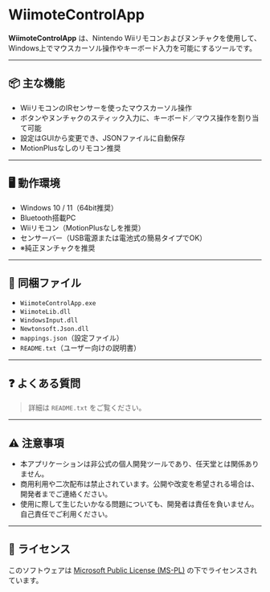 # WiimoteControlApp

**WiimoteControlApp** は、Nintendo Wiiリモコンおよびヌンチャクを使用して、Windows上でマウスカーソル操作やキーボード入力を可能にするツールです。

---

## 📦 主な機能

- WiiリモコンのIRセンサーを使ったマウスカーソル操作
- ボタンやヌンチャクのスティック入力に、キーボード／マウス操作を割り当て可能
- 設定はGUIから変更でき、JSONファイルに自動保存
- MotionPlusなしのリモコン推奨

---

## 🖥️ 動作環境

- Windows 10 / 11（64bit推奨）
- Bluetooth搭載PC
- Wiiリモコン（MotionPlusなしを推奨）
- センサーバー（USB電源または電池式の簡易タイプでOK）
- ※純正ヌンチャクを推奨

---

## 📁 同梱ファイル

- `WiimoteControlApp.exe`
- `WiimoteLib.dll`
- `WindowsInput.dll`
- `Newtonsoft.Json.dll`
- `mappings.json`（設定ファイル）
- `README.txt`（ユーザー向けの説明書）

---

## ❓ よくある質問

> 詳細は `README.txt` をご覧ください。

---

## ⚠️ 注意事項

- 本アプリケーションは非公式の個人開発ツールであり、任天堂とは関係ありません。
- 商用利用や二次配布は禁止されています。公開や改変を希望される場合は、開発者までご連絡ください。
- 使用に際して生じたいかなる問題についても、開発者は責任を負いません。自己責任でご利用ください。

---

## 📄 ライセンス

このソフトウェアは [Microsoft Public License (MS-PL)](LICENSE) の下でライセンスされています。
